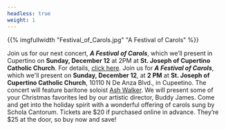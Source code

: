```yaml
---
headless: true
weight: 1
---
```


{{% imgfullwidth "Festival_of_Carols.jpg" "A Festival of Carols" %}}

Join us for our next concert, **_A Festival of Carols_**, which we&rsquo;ll present in Cupertino on **Sunday, December 12** at 2PM at
**St. Joseph of Cupertino Catholic Church**. For details, <a href="https://scholacantorum.org/concerts/festival-of-carols/">click here</a>.
Join us for **_A Festival of Carols_**, which we'll present on **Sunday, December 12**, 
at **2 PM** at **St. Joseph of Cupertino Catholic Church**, 10110 N De Anza Blvd., in Cupeetino.
The concert will feature baritone soloist <a href="https://pacificedgevoices.org/who-we-are" target="_blank">Ash Walker</a>. We will present some of your Christmas favorites led by our artistic director, Buddy James. Come and get into the holiday spirit with a wonderful offering of carols sung by Schola Cantorum. Tickets are $20 if purchased online in advance. They&rsquo;re $25 at the door, so buy now and save!
